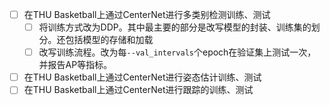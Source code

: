 - [ ] 在THU Basketball上通过CenterNet进行多类别检测训练、测试
  - [ ] 将训练方式改为DDP。其中最主要的部分是改写模型的封装、训练集的划分。还包括模型的存储和加载
  - [ ] 改写训练流程。改为每`--val_intervals`个epoch在验证集上测试一次，并报告AP等指标。
- [ ] 在THU Basketball上通过CenterNet进行姿态估计训练、测试
- [ ] 在THU Basketball上通过CenterNet进行跟踪的训练、测试